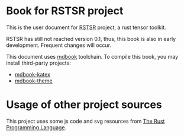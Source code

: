 # Book for RSTSR project

This is the user document for [RSTSR](https://github.com/ajz34/rstsr) project, a rust tensor toolkit.

RSTSR has still not reached version 0.1, thus, this book is also in early development. Frequent changes will occur.

This document uses [mdbook](https://github.com/rust-lang/mdBook) toolchain. To compile this book, you may install third-party projects:
- [mdbook-katex](https://github.com/lzanini/mdbook-katex)
- [mdbook-theme](https://github.com/zjp-CN/mdbook-theme)

# Usage of other project sources

This project uses some js code and svg resources from [The Rust Programming Language](https://github.com/rust-lang/book).
